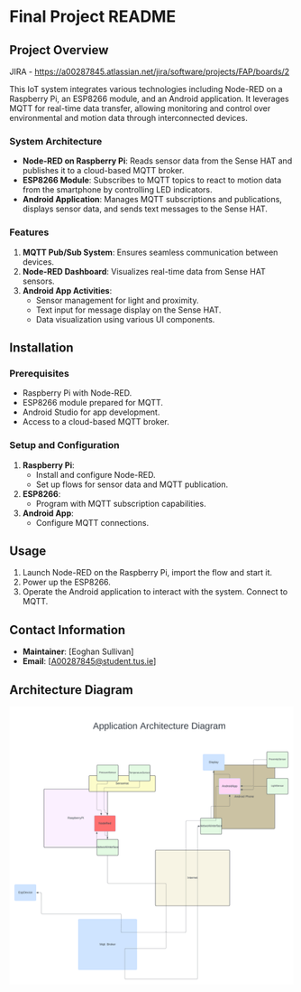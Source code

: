 # Final Project README

## Project Overview

JIRA - https://a00287845.atlassian.net/jira/software/projects/FAP/boards/2


This IoT system integrates various technologies including Node-RED on a Raspberry Pi, an ESP8266 module, and an Android application. It leverages MQTT for real-time data transfer, allowing monitoring and control over environmental and motion data through interconnected devices.

### System Architecture

- **Node-RED on Raspberry Pi**: Reads sensor data from the Sense HAT and publishes it to a cloud-based MQTT broker.
- **ESP8266 Module**: Subscribes to MQTT topics to react to motion data from the smartphone by controlling LED indicators.
- **Android Application**: Manages MQTT subscriptions and publications, displays sensor data, and sends text messages to the Sense HAT.

### Features

1. **MQTT Pub/Sub System**: Ensures seamless communication between devices.
2. **Node-RED Dashboard**: Visualizes real-time data from Sense HAT sensors.
3. **Android App Activities**:
    - Sensor management for light and proximity.
    - Text input for message display on the Sense HAT.
    - Data visualization using various UI components.

## Installation

### Prerequisites

- Raspberry Pi with Node-RED.
- ESP8266 module prepared for MQTT.
- Android Studio for app development.
- Access to a cloud-based MQTT broker.

### Setup and Configuration

1. **Raspberry Pi**:
    - Install and configure Node-RED.
    - Set up flows for sensor data and MQTT publication.
2. **ESP8266**:
    - Program with MQTT subscription capabilities.
3. **Android App**:
    - Configure MQTT connections.

## Usage

1. Launch Node-RED on the Raspberry Pi, import the flow and start it.
2. Power up the ESP8266.
3. Operate the Android application to interact with the system. Connect to MQTT.

## Contact Information

- **Maintainer**: [Eoghan Sullivan]
- **Email**: [A00287845@student.tus.ie]


## Architecture Diagram
![System_architecture_diagram.png](Docs%2FSystem_architecture_diagram.png)